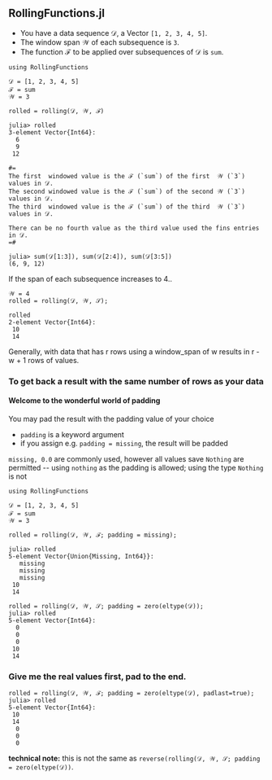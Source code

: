 ## RollingFunctions.jl

- You have a data sequence 𝒟, a Vector `[1, 2, 3, 4, 5]`.
- The window span 𝒲 of each subsequence is `3`.
- The function ℱ to be applied over subsequences of 𝒟 is `sum`.

```
using RollingFunctions

𝒟 = [1, 2, 3, 4, 5]
ℱ = sum
𝒲 = 3

rolled = rolling(𝒟, 𝒲, ℱ)
```
```
julia> rolled
3-element Vector{Int64}:
  6
  9
 12

#=
The first  windowed value is the ℱ (`sum`) of the first  𝒲 (`3`) values in 𝒟.
The second windowed value is the ℱ (`sum`) of the second 𝒲 (`3`) values in 𝒟.
The third  windowed value is the ℱ (`sum`) of the third  𝒲 (`3`) values in 𝒟.

There can be no fourth value as the third value used the fins entries in 𝒟.
=#

julia> sum(𝒟[1:3]), sum(𝒟[2:4]), sum(𝒟[3:5])
(6, 9, 12)
```

If the span of each subsequence increases to 4..
```
𝒲 = 4
rolled = rolling(𝒟, 𝒲, 𝒮);

rolled
2-element Vector{Int64}:
 10
 14
```
Generally, with data that has r rows using a window_span of w results in r - w + 1 rows of values.


### To get back a result with the same number of rows as your data

#### Welcome to the wonderful world of padding

You may pad the result with the padding value of your choice
- `padding` is a keyword argument
- if you assign e.g. `padding = missing`, the result will be padded

`missing, 0.0` are commonly used, however all values save `Nothing` are permitted
   -- using `nothing` as the padding is allowed; using the type `Nothing` is not

```
using RollingFunctions

𝒟 = [1, 2, 3, 4, 5]
ℱ = sum
𝒲 = 3

rolled = rolling(𝒟, 𝒲, ℱ; padding = missing);

julia> rolled
5-element Vector{Union{Missing, Int64}}:
   missing
   missing
   missing
 10
 14
 
rolled = rolling(𝒟, 𝒲, 𝒮; padding = zero(eltype(𝒟));
julia> rolled
5-element Vector{Int64}:
  0
  0
  0
 10
 14
 ```

### Give me the real values first, pad to the end.

```
rolled = rolling(𝒟, 𝒲, ℱ; padding = zero(eltype(𝒟), padlast=true);
julia> rolled
5-element Vector{Int64}:
 10
 14
  0
  0
  0
```

**technical note:** this is not the same as `reverse(rolling(𝒟, 𝒲, 𝒮; padding = zero(eltype(𝒟))`.

